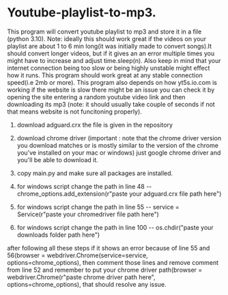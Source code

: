 # Youtube-playlist-to-mp3.
This program will convert youtube playlist to mp3 and store it in a file (python 3.10). 
Note: ideally this should work great if the videos on your playlist are about 1 to 6 min long(it was initially made to convert songs).It should convert longer videos, but if it gives an an error multiple times you might have to increase and adjust time.sleep(n). Also keep in mind that your internet connection being too slow or being highly unstable might effect how it runs. This program should work great at any stable connection speed(i.e 2mb or more). This program also depends on how yt5s.io.com is working if the website is slow there might be an issue you can check it by opening the site entering a random youtube video link and then downloading its mp3 (note: it should usually take couple of seconds if not that means website is not funcitoning properly).                                                                                                                                                                                                        
1. download adguard.crx the file is given in the repository 

2. download chrome driver (important : note that the chrome driver version you download matches or is mostly similar to the version of the chrome you've installed on your mac or windows) just google chrome driver and you'll be able to download it.

3. copy main.py and make sure all packages are installed.


9. for windows script change the path in line 48 -- chrome_options.add_extension(r"paste your adguard.crx file path here")
10. for windows script change the path in line 55 -- service = Service(r"paste your chromedriver file path here")
11. for windows script change the path in line 100 -- os.chdir("paste your downloads folder path here") 

after following all these steps if it shows an error because of line 55 and 56(browser = webdriver.Chrome(service=service, options=chrome_options), then comment those lines and remove comment from line 52 and remember to put your chrome driver path(browser = webdriver.Chrome(r"paste chrome driver path here", options=chrome_options), that should resolve any issue.

